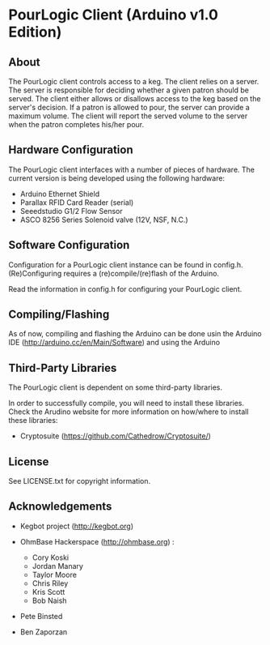 # PourLogic Client (Arduino v1.0 Edition)

## About

The PourLogic client controls access to a keg. The client relies on a server.
The server is responsible for deciding whether a given patron should be
served. The client either allows or disallows access to the keg based on
the server's decision. If a patron is allowed to pour, the server can
provide a maximum volume. The client will report the served volume to the
server when the patron completes his/her pour.

## Hardware Configuration

The PourLogic client interfaces with a number of pieces of hardware.  The
current version is being developed using the following hardware:

 * Arduino Ethernet Shield
 * Parallax RFID Card Reader (serial)
 * Seeedstudio G1/2 Flow Sensor
 * ASCO 8256 Series Solenoid valve (12V, NSF, N.C.)
 
## Software Configuration

Configuration for a PourLogic client instance can be found in config.h.
(Re)Configuring requires a (re)compile/(re)flash of the Arduino.

Read the information in config.h for configuring your PourLogic client.

## Compiling/Flashing

As of now, compiling and flashing the Arduino can be done usin the Arduino IDE
(http://arduino.cc/en/Main/Software) and using the Arduino

## Third-Party Libraries

The PourLogic client is dependent on some third-party libraries.

In order to successfully compile, you will need to install these libraries.
Check the Arudino website for more information on how/where to install these
libraries:

 * Cryptosuite (https://github.com/Cathedrow/Cryptosuite/) 

## License

See LICENSE.txt for copyright information.

## Acknowledgements

 * Kegbot project (http://kegbot.org)
 * OhmBase Hackerspace (http://ohmbase.org) :

   * Cory Koski
   * Jordan Manary
   * Taylor Moore
   * Chris Riley
   * Kris Scott
   * Bob Naish

 * Pete Binsted
 * Ben Zaporzan
